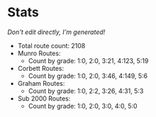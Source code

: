 # Stats
_Don't edit directly, I'm generated!_

 * Total route count: 2108
 * Munro Routes: 
    * Count by grade: 1:0, 2:0, 3:21, 4:123, 5:19
 * Corbett Routes:
    * Count by grade: 1:0, 2:0, 3:46, 4:149, 5:6 
 * Graham Routes:
    * Count by grade: 1:0, 2:2, 3:26, 4:31, 5:3
 * Sub 2000 Routes:
    * Count by grade: 1:0, 2:0, 3:0, 4:0, 5:0


